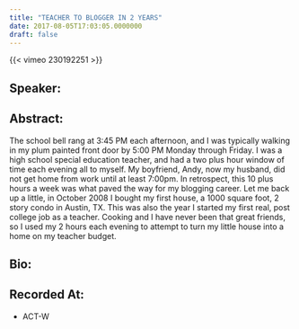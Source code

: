 ```yaml
---
title: "TEACHER TO BLOGGER IN 2 YEARS"
date: 2017-08-05T17:03:05.0000000
draft: false
---
```


{{< vimeo 230192251 >}}

## Speaker:


## Abstract:

<p>The school bell rang at 3:45 PM each afternoon, and I was typically walking in my plum painted front door by 5:00 PM Monday through Friday. I was a high school special education teacher, and had a two plus hour window of time each evening all to myself. My boyfriend, Andy, now my husband, did not get home from work until at least 7:00pm. In retrospect, this 10 plus hours a week was what paved the way for my blogging career. Let me back up a little, in October 2008 I bought my first house, a 1000 square foot, 2 story condo in Austin, TX. This was also the year I started my first real, post college job as a teacher. Cooking and I have never been that great friends, so I used my 2 hours each evening to attempt to turn my little house into a home on my teacher budget.</p>

## Bio:


## Recorded At:

 - ACT-W

